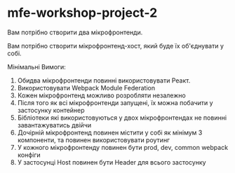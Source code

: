 # mfe-workshop-project-2

Вам потрібно створити два мікрофронтенди.


Вам потрібно створити мікрофронтенд-хост, який буде їх об'єднувати у собі.

Мінімальні Вимоги:
1) Обидва мікрофронтенди повинні використовувати Реакт.
2) Використовувати Webpack Module Federation
3) Кожен мікрофронтенд можливо розробляти незалежно
4) Після того як всі мікрофронтенди запущені, їх можна побачити у застосунку контейнер
5) Бібліотеки які використовуються у двох мікрофронтендах не повинні завантажуватись двійчи
6) Дочірній мікрофронтенд повинен містити у собі як мінімум 3 компоненти, та повинен використовувати роутинг 
7) У кожного мікрофронтенду повинен бути prod, dev, common webpack конфіги 
8) У застосунці Host повинен бути Header для всього застосунку 

